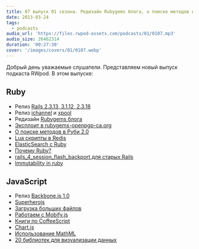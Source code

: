 ```yaml
---
title: 07 выпуск 01 сезона. Редизайн Rubygems блога, о поиске методов в Руби 2.0, Backbone.js 1.0, использование MathML и прочее
date: 2013-03-24
tags:
  - podcasts
audio_url: 'https://files.rwpod-assets.com/podcasts/01/0107.mp3'
audio_size: 26462314
duration: '00:27:30'
cover: '/images/covers/01/0107.webp'
---
```


Добрый день уважаемые слушатели. Представляем новый выпуск подкаста RWpod. В этом выпуске:

## Ruby

- Релиз [Rails 2.3.13, 3.1.12, 2.3.18](http://weblog.rubyonrails.org/2013/3/18/SEC-ANN-Rails-3-2-13-3-1-12-and-2-3-18-have-been-released/)
- Релиз [ichannel](https://github.com/robgleeson/ichannel) и [xpool](https://github.com/robgleeson/xpool)
- Редизайн [Rubygems блога](http://blog.rubygems.org/2013/03/18/new-blog-design.html)
- [Эксплоит в rubygems-openpgp-ca.org](https://www.rubygems-openpgp-ca.org/blog/ca-exploited-by-uber-hacker-havenwood.html)
- [О поиске методов в Руби 2.0](http://tech.pro/tutorial/1149/understanding-method-lookup-in-ruby-20)
- [Lua скрипты в Redis](http://www.redisgreen.net/blog/2013/03/18/intro-to-lua-for-redis-programmers/)
- [ElasticSearch c Ruby](http://blog.codegram.com/2013/3/elasticsearch-with-ruby)
- [Почему Ruby?](http://www.codinghorror.com/blog/2013/03/why-ruby.html)
- [rails_4_session_flash_backport для старых Rails](https://github.com/envato/rails_4_session_flash_backport)
- [Immutability in ruby](https://deveo.com/blog/2013/03/22/immutability-in-ruby-part-1/)

## JavaScript

- Релиз [Backbone.js 1.0](http://ashkenas.com/backbonejs-1.0/)
- [Superherojs](http://superherojs.com/)
- [Загрузка больших файлов](http://p27.us/2013/03/bigupload-uploading-really-big-files-in-the-browser/)
- [Работаем с Mobify.js](https://hacks.mozilla.org/2013/03/capturing-improving-performance-of-the-adaptive-web/)
- [Книги по CoffeeScript](http://www.linuxlinks.com/article/20130316171140354/BestFreeCoffeeScriptBooks.html)
- [Chart.js](http://www.chartjs.org/)
- [Использование MathML](http://lea.verou.me/2013/03/use-mathml-today-with-css-fallback/)
- [20 библиотек для визуализации данных](http://www.creativebloq.com/design-tools/data-visualisation-712402)
